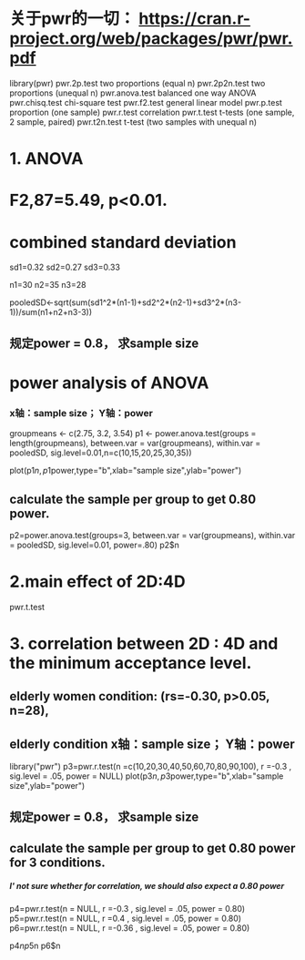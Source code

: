 
# 关于pwr的一切： https://cran.r-project.org/web/packages/pwr/pwr.pdf




library(pwr)
pwr.2p.test    two proportions (equal n) 
pwr.2p2n.test  two proportions (unequal n) 
pwr.anova.test  balanced one way ANOVA 
pwr.chisq.test  chi-square test
pwr.f2.test  general linear model 
pwr.p.test  proportion (one sample) 
pwr.r.test  correlation
pwr.t.test  t-tests (one sample, 2 sample, paired) 
pwr.t2n.test  t-test (two samples with unequal n) 





# 1. ANOVA
# F2,87=5.49, p<0.01.


# combined standard deviation
sd1=0.32
sd2=0.27
sd3=0.33

n1=30
n2=35
n3=28

pooledSD<-sqrt(sum(sd1^2*(n1-1)+sd2^2*(n2-1)+sd3^2*(n3-1))/sum(n1+n2+n3-3))
                                  

## 规定power = 0.8， 求sample size
# power analysis of ANOVA
### x轴：sample size； Y轴：power
groupmeans <- c(2.75, 3.2, 3.54)
p1 <- power.anova.test(groups = length(groupmeans), 
                      between.var = var(groupmeans), within.var = pooledSD, 
                      sig.level=0.01,n=c(10,15,20,25,30,35))

plot(p1$n,p1$power,type="b",xlab="sample size",ylab="power")

## calculate the sample per group to get 0.80 power.
p2=power.anova.test(groups=3, between.var = var(groupmeans), within.var = pooledSD, 
                    sig.level=0.01, power=.80) 
p2$n


# 2.main effect of 2D:4D
pwr.t.test


# 3. correlation between 2D : 4D and the minimum acceptance level. 
## elderly women condition: (rs=-0.30, p>0.05, n=28),


## elderly condition   x轴：sample size； Y轴：power
library("pwr")
p3=pwr.r.test(n =c(10,20,30,40,50,60,70,80,90,100), r =-0.3 , sig.level = .05, power = NULL) 
plot(p3$n,p3$power,type="b",xlab="sample size",ylab="power")


## 规定power = 0.8， 求sample size
## calculate the sample per group to get 0.80 power for 3 conditions.
##### I' not sure whether for correlation, we should also expect a 0.80 power ### 
p4=pwr.r.test(n = NULL, r =-0.3 , sig.level = .05, power = 0.80)
p5=pwr.r.test(n = NULL, r =0.4 , sig.level = .05, power = 0.80) 
p6=pwr.r.test(n = NULL, r =-0.36 , sig.level = .05, power = 0.80) 

p4$n
p5$n
p6$n

